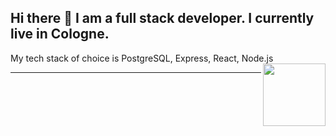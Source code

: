 
## Hi there 👋 I am a full stack developer. I currently live in Cologne. 
<p>
  My tech stack of choice is PostgreSQL, Express, React, Node.js
  <img align="right" src="https://user-images.githubusercontent.com/51678690/119563163-88f6dd00-bda7-11eb-88ef-f699db9faa85.gif" width="100px" /> 
</p>

---
<!--
**dimitris-kaikonidis/dimitris-kaikonidis** is a ✨ _special_ ✨ repository because its `README.md` (this file) appears on your GitHub profile.

Here are some ideas to get you started:

- 🔭 I’m currently working on ...
- 🌱 I’m currently learning ...
- 👯 I’m looking to collaborate on ...
- 🤔 I’m looking for help with ...
- 💬 Ask me about ...
- 📫 How to reach me: ...
- 😄 Pronouns: ...
- ⚡ Fun fact: ...
-->
